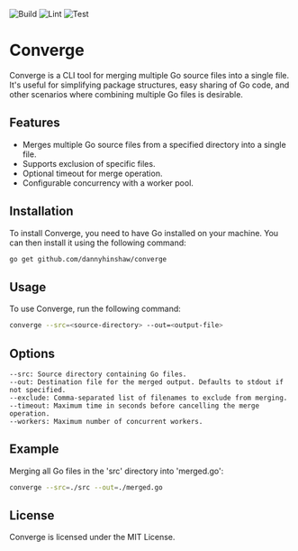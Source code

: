![Build](https://github.com/dannyhinshaw/converge/actions/workflows/build.yaml/badge.svg)
![Lint](https://github.com/dannyhinshaw/converge/actions/workflows/lint.yaml/badge.svg)
![Test](https://github.com/dannyhinshaw/converge/actions/workflows/test.yaml/badge.svg)

# Converge

Converge is a CLI tool for merging multiple Go source files into a single file. It's useful for simplifying package
structures, easy sharing of Go code, and other scenarios where combining multiple Go files is desirable.

## Features

- Merges multiple Go source files from a specified directory into a single file.
- Supports exclusion of specific files.
- Optional timeout for merge operation.
- Configurable concurrency with a worker pool.

## Installation

To install Converge, you need to have Go installed on your machine. You can then install it using the following command:

```bash
go get github.com/dannyhinshaw/converge
```

## Usage

To use Converge, run the following command:

```bash
converge --src=<source-directory> --out=<output-file>
```

## Options

    --src: Source directory containing Go files.
    --out: Destination file for the merged output. Defaults to stdout if not specified.
    --exclude: Comma-separated list of filenames to exclude from merging.
    --timeout: Maximum time in seconds before cancelling the merge operation.
    --workers: Maximum number of concurrent workers.

## Example

Merging all Go files in the 'src' directory into 'merged.go':

```bash
converge --src=./src --out=./merged.go
```

## License

Converge is licensed under the MIT License.
